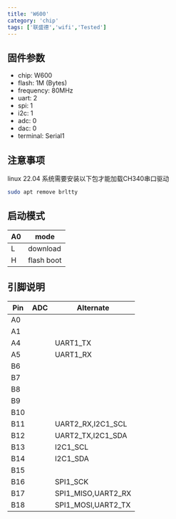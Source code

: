 ```yaml
---
title: 'W600'
category: 'chip'
tags: ['联盛德','wifi','Tested']
---
```


## 固件参数

- chip: W600
- flash: 1M (Bytes)
- frequency: 80MHz
- uart: 2
- spi: 1
- i2c: 1
- adc: 0
- dac: 0
- terminal: Serial1

## 注意事项

linux 22.04 系统需要安装以下包才能加载CH340串口驱动

```bash
sudo apt remove brltty
```

## 启动模式

| A0  | mode       |
| --- | ---------- |
| L   | download   |
| H   | flash boot |

## 引脚说明

| Pin | ADC | Alternate          |
| --- | --- | ------------------ |
| A0  |     |                    |
| A1  |     |                    |
| A4  |     | UART1_TX           |
| A5  |     | UART1_RX           |
| B6  |     |                    |
| B7  |     |                    |
| B8  |     |                    |
| B9  |     |                    |
| B10 |     |                    |
| B11 |     | UART2_RX,I2C1_SCL  |
| B12 |     | UART2_TX,I2C1_SDA  |
| B13 |     | I2C1_SCL           |
| B14 |     | I2C1_SDA           |
| B15 |     |                    |
| B16 |     | SPI1_SCK           |
| B17 |     | SPI1_MISO,UART2_RX |
| B18 |     | SPI1_MOSI,UART2_TX |

